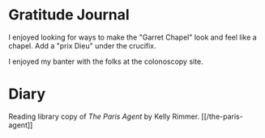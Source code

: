 # Gratitude Journal 

I enjoyed looking for ways to make the "Garret Chapel" look and feel like a chapel. Add a "prix Dieu" under the crucifix.

I enjoyed my banter with the folks at the colonoscopy site. 

# Diary 

Reading library copy of *The Paris Agent* by Kelly Rimmer. 
[[/the-paris-agent]]


